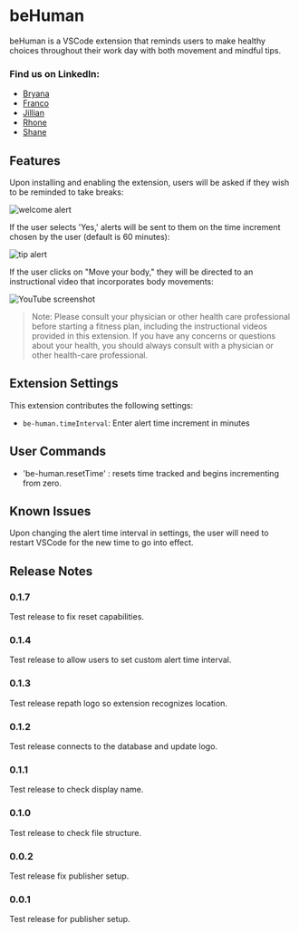 # beHuman

beHuman is a VSCode extension that reminds users to make healthy choices throughout their work day with both movement and mindful tips.

### Find us on LinkedIn:
- [Bryana](https://www.linkedin.com/in/bryanakitchen)
- [Franco](https://www.linkedin.com/in/francoortega)
- [Jillian](https://www.linkedin.com/in/jillianlgibson/)
- [Rhone](https://www.linkedin.com/in/rhonelachner/)
- [Shane](https://www.linkedin.com/in/shaneupchurch/)

## Features

Upon installing and enabling the extension, users will be asked if they wish to be reminded to take breaks:

![welcome alert](https://imgur.com/if9uBdc)

If the user selects 'Yes,' alerts will be sent to them on the time increment chosen by the user (default is 60 minutes):

![tip alert](https://imgur.com/6i7SH33)

If the user clicks on "Move your body," they will be directed to an instructional video that incorporates body movements: 

![YouTube screenshot](https://imgur.com/SWXOej1)
>Note: Please consult your physician or other health care professional before starting a fitness plan, including the instructional videos provided in this extension. If you have any concerns or questions about your health, you should always consult with a physician or other health-care professional.

## Extension Settings

This extension contributes the following settings:
* `be-human.timeInterval`: Enter alert time increment in minutes

## User Commands

* 'be-human.resetTime' : resets time tracked and begins incrementing from zero.

## Known Issues

Upon changing the alert time interval in settings, the user will need to restart VSCode for the new time to go into effect.

## Release Notes

### 0.1.7
Test release to fix reset capabilities.

### 0.1.4
Test release to allow users to set custom alert time interval.

### 0.1.3
Test release repath logo so extension recognizes location.

### 0.1.2
Test release connects to the database and update logo.

### 0.1.1
Test release to check display name.

### 0.1.0
Test release to check file structure.

### 0.0.2
Test release fix publisher setup.

### 0.0.1
Test release for publisher setup.


